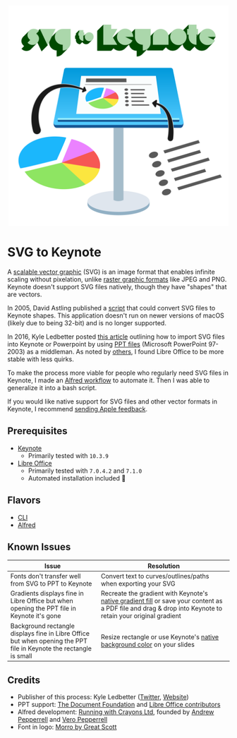 <p align="center">
  <img id="logo" src="logo.svg" class="center" alt="SVG to Keynote logo" title="SVG to Keynote logo" width="500" height="500"/>
</p>

# SVG to Keynote

A [scalable vector graphic](https://en.wikipedia.org/wiki/Scalable_Vector_Graphics) (SVG) is an image format that enables infinite scaling without pixelation, unlike [raster graphic formats](https://en.wikipedia.org/wiki/Raster_graphics) like JPEG and PNG. Keynote doesn't support SVG files natively, though they have "shapes" that are vectors.

In 2005, David Astling published a [script](http://mcb.berkeley.edu/labs/zusman/dave/svg2key/) that could convert SVG files to Keynote shapes. This application doesn't run on newer versions of macOS (likely due to being 32-bit) and is no longer supported.

In 2016, Kyle Ledbetter posted [this article](https://kyleledbetter.medium.com/how-to-import-an-svg-into-powerpoint-or-keynote-8d3d70f347a7) outlining how to import SVG files into Keynote or Powerpoint by using [PPT files](https://www.lifewire.com/ppt-file-2622187) (Microsoft PowerPoint 97-2003) as a middleman. As noted by [others](https://medium.com/@chrishoman_15983/i-often-encounter-problems-with-opening-files-created-with-openoffice-and-i-found-libreoffice-a-5a72f652160f), I found Libre Office to be more stable with less quirks.

To make the process more viable for people who regularly need SVG files in Keynote, I made an [Alfred workflow](https://www.alfredapp.com/workflows/) to automate it. Then I was able to generalize it into a bash script.

If you would like native support for SVG files and other vector formats in Keynote, I recommend [sending Apple feedback](https://www.apple.com/feedback/keynote.html).
## Prerequisites

- [Keynote](https://apps.apple.com/us/app/keynote/id409183694)
  - Primarily tested with `10.3.9`
- [Libre Office](https://www.libreoffice.org/download/download/)
  - Primarily tested with `7.0.4.2` and `7.1.0`
  - Automated installation included 🙂

## Flavors

- [CLI](cli.md)
- [Alfred](alfred.md)

## Known Issues

| Issue                                                                                                              | Resolution                                                                                                                   |
| ------------------------------------------------------------------------------------------------------------------ | ---------------------------------------------------------------------------------------------------------------------------- |
| Fonts don't transfer well from SVG to PPT to Keynote                                                               | Convert text to curves/outlines/paths when exporting your SVG                                                                |
|Gradients displays fine in Libre Office but when opening the PPT file in Keynote it's gone|Recreate the gradient with Keynote's [native gradient fill](https://support.apple.com/en-us/HT210063) or save your content as a PDF file and drag & drop into Keynote to retain your original gradient|
| Background rectangle displays fine in Libre Office but when opening the PPT file in Keynote the rectangle is small | Resize rectangle or use Keynote's [native background color](https://support.apple.com/en-us/HT211077) on your slides |

## Credits

- Publisher of this process: Kyle Ledbetter ([Twitter](https://twitter.com/kyleledbetter), [Website](https://kyleledbetter.com/))
- PPT support: [The Document Foundation](https://www.documentfoundation.org/) and [Libre Office contributors](https://www.libreoffice.org/community/community-map/)
- Alfred development: [Running with Crayons Ltd](http://runningwithcrayons.net/), founded by [Andrew Pepperrell](https://twitter.com/preppeller) and [Vero Pepperrell](https://twitter.com/vero)
- Font in logo: [Morro by Great Scott](https://www.greatscott.se/fonts/morro)
